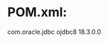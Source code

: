 # POM.xml:

<!-- https://mvnrepository.com/artifact/com.oracle.jdbc/ojdbc8 -->
<dependency>
    <groupId>com.oracle.jdbc</groupId>
    <artifactId>ojdbc8</artifactId>
    <version>18.3.0.0</version>
</dependency>



